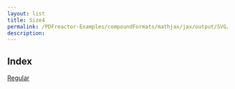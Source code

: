 ```yaml
---
layout: list
title: Size4
permalink: /PDFreactor-Examples/compoundFormats/mathjax/jax/output/SVG/fonts/TeX/Size4/
description: 
---
```


## Index
<div class="boxes">
                            <a href="/PDFreactor-Examples/compoundFormats/mathjax/jax/output/SVG/fonts/TeX/Size4/Regular/">
                                Regular
                            </a>
</div>



